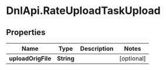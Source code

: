 # DnlApi.RateUploadTaskUpload

## Properties
Name | Type | Description | Notes
------------ | ------------- | ------------- | -------------
**uploadOrigFile** | **String** |  | [optional] 


